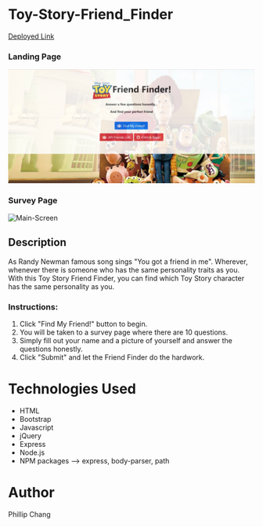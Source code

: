 # Toy-Story-Friend_Finder

[Deployed Link]()

### Landing Page
![Main-Screen](app/images/website.jpg)
### Survey Page
![Main-Screen](app/images/survey.gif)

## Description

As Randy Newman famous song sings "You got a friend in me". Wherever, whenever there is someone who has the same personality traits as you. With this Toy Story Friend Finder, you can find which Toy Story character has the same personality as you.

### Instructions: 

1. Click "Find My Friend!" button to begin.
2. You will be taken to a survey page where there are 10 questions.
3. Simply fill out your name and a picture of yourself and answer the questions honestly.
4. Click "Submit" and let the Friend Finder do the hardwork.

# Technologies Used

* HTML
* Bootstrap
* Javascript
* jQuery
* Express
* Node.js
* NPM packages
 --> express, body-parser, path

# Author

Phillip Chang

